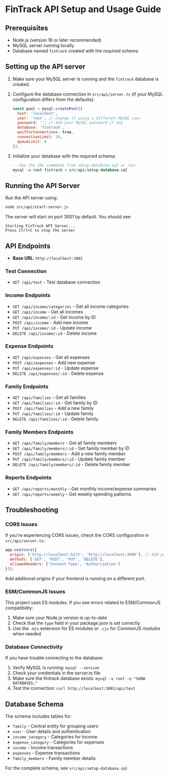 
# FinTrack API Setup and Usage Guide

## Prerequisites

- Node.js (version 16 or later recommended)
- MySQL server running locally
- Database named `fintrack` created with the required schema

## Setting up the API server

1. Make sure your MySQL server is running and the `fintrack` database is created.

2. Configure the database connection in `src/api/server.ts` (if your MySQL configuration differs from the defaults):
   ```javascript
   const pool = mysql.createPool({
     host: 'localhost',
     user: 'root', // Change if using a different MySQL user
     password: '', // Add your MySQL password if any
     database: 'fintrack',
     waitForConnections: true,
     connectionLimit: 10,
     queueLimit: 0
   });
   ```

3. Initialize your database with the required schema:
   ```sql
   -- Use the SQL commands from setup-database.sql or run:
   mysql -u root fintrack < src/api/setup-database.sql
   ```

## Running the API Server

Run the API server using:

```bash
node src/api/start-server.js
```

The server will start on port 3001 by default. You should see:
```
Starting FinTrack API Server...
Press Ctrl+C to stop the server
```

## API Endpoints

- **Base URL**: `http://localhost:3001`

### Test Connection
- `GET /api/test` - Test database connection

### Income Endpoints
- `GET /api/income/categories` - Get all income categories
- `GET /api/income` - Get all incomes
- `GET /api/income/:id` - Get income by ID
- `POST /api/income` - Add new income
- `PUT /api/income/:id` - Update income
- `DELETE /api/income/:id` - Delete income

### Expense Endpoints
- `GET /api/expenses` - Get all expenses
- `POST /api/expenses` - Add new expense
- `PUT /api/expenses/:id` - Update expense
- `DELETE /api/expenses/:id` - Delete expense

### Family Endpoints
- `GET /api/families` - Get all families
- `GET /api/families/:id` - Get family by ID
- `POST /api/families` - Add a new family
- `PUT /api/families/:id` - Update family
- `DELETE /api/families/:id` - Delete family

### Family Members Endpoints
- `GET /api/family/members` - Get all family members
- `GET /api/family/members/:id` - Get family member by ID
- `POST /api/family/members` - Add a new family member
- `PUT /api/family/members/:id` - Update family member
- `DELETE /api/family/members/:id` - Delete family member

### Reports Endpoints
- `GET /api/reports/monthly` - Get monthly income/expense summaries
- `GET /api/reports/weekly` - Get weekly spending patterns

## Troubleshooting

### CORS Issues

If you're experiencing CORS issues, check the CORS configuration in `src/api/server.ts`:

```javascript
app.use(cors({
  origin: ['http://localhost:5173', 'http://localhost:3000'], // Add your frontend URLs
  methods: ['GET', 'POST', 'PUT', 'DELETE'],
  allowedHeaders: ['Content-Type', 'Authorization']
}));
```

Add additional origins if your frontend is running on a different port.

### ESM/CommonJS Issues

This project uses ES modules. If you see errors related to ESM/CommonJS compatibility:

1. Make sure your Node.js version is up-to-date
2. Check that the `type` field in your package.json is set correctly 
3. Use the `.mjs` extension for ES modules or `.cjs` for CommonJS modules when needed

### Database Connectivity

If you have trouble connecting to the database:

1. Verify MySQL is running: `mysql --version`
2. Check your credentials in the server.ts file
3. Make sure the fintrack database exists: `mysql -u root -e "SHOW DATABASES;"`
4. Test the connection: `curl http://localhost:3001/api/test`

## Database Schema

The schema includes tables for:
- `family` - Central entity for grouping users
- `user` - User details and authentication
- `income_category` - Categories for income
- `expense_category` - Categories for expenses
- `income` - Income transactions
- `expenses` - Expense transactions
- `family_members` - Family member details

For the complete schema, see `src/api/setup-database.sql`
